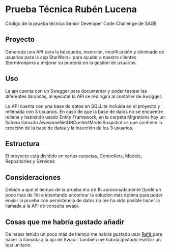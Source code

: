 # Prueba Técnica Rubén Lucena

Código de la prueba técnica Senior Developer Code Challenge de SAGE

## Proyecto

Generada una API para la búsqueda, inserción, modificación y eliminado de usuarios para la app StarWars+ para ayudar a nuestro clientes Stormtroopers a mejorar su puntería en la gestión de usuarios.

## Uso
La api cuenta con un Swagger para documentar y poder testear las diferentes llamadas, al ejecutar la API se redirigirá al contoller de Swagger. 

La API cuenta con una base de datos en SQLLite incluída en el proyecto y rellenada con 3 usuarios. En caso de que la base de datos no se encuentre rellena y habiendo usado Entity Framework, en la carpeta Migrations hay un fichero llamado AwesomeNetDBContextModelSnapshot.cs que contiene la creación de la base de datos y la inserción de los 3 usuarios.

## Estructura
El proyecto está dividido en varias carpetas, Controllers, Models, Repositories y Services

## Consideraciones
Debido a que el tiempo de la prueba era de 1h aproximadamente (tardé un poco más de 1h) e intentando encontrar la solución más óptima para poder enviar la prueba con persistencia de datos no me ha sido posible hacer la llamada a la API de consulta swapi.

## Cosas que me habría gustado añadir
De haber tenido un poco más de tiempo me habría gustado usar [Refit ](https://github.com/reactiveui/refit) para hacer la llamada a la api de Swapi. 
También me habría gustado realizar un test unitario.
